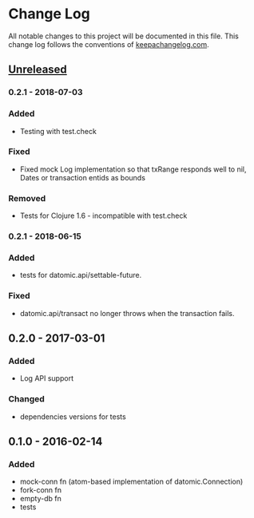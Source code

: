 # Change Log
All notable changes to this project will be documented in this file. This change log follows the conventions of [keepachangelog.com](http://keepachangelog.com/).

## [Unreleased]

### 0.2.1 - 2018-07-03
### Added
- Testing with test.check
### Fixed
- Fixed mock Log implementation so that txRange responds well to nil, Dates or transaction entids as bounds
### Removed
- Tests for Clojure 1.6 - incompatible with test.check

### 0.2.1 - 2018-06-15
### Added
- tests for datomic.api/settable-future.
### Fixed
- datomic.api/transact no longer throws when the transaction fails.

## 0.2.0 - 2017-03-01
### Added
- Log API support
### Changed
- dependencies versions for tests

## 0.1.0 - 2016-02-14
### Added
- mock-conn fn (atom-based implementation of datomic.Connection)
- fork-conn fn
- empty-db fn
- tests

[Unreleased]: https://github.com/vvvvalvalval/datomock/compare/v0.2.2...HEAD
[0.2.1]: https://github.com/vvvvalvalval/datomock/compare/v0.2.1...0.2.2
[0.2.1]: https://github.com/vvvvalvalval/datomock/compare/v0.2.0...0.2.1
[0.2.0]: https://github.com/vvvvalvalval/datomock/compare/v0.1.0...0.2.0
